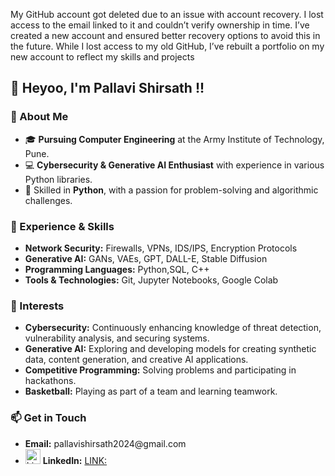 My GitHub account got deleted due to an issue with account recovery. I lost access to the email linked to it and couldn’t verify ownership in time. I’ve created a new account and ensured better recovery options to avoid this in the future. While I lost access to my old GitHub, I’ve rebuilt a portfolio on my new account to reflect my skills and projects

<h2>👋 Heyoo, I'm Pallavi Shirsath !!</h2>

<h3>🌟 About Me</h3>

<ul>
  <li>🎓 <b>Pursuing Computer Engineering</b> at the Army Institute of Technology, Pune.</li>
  <li>💻 <b>Cybersecurity & Generative AI Enthusiast</b> with experience in various Python libraries.</li>
  <li>🔧 Skilled in <b>Python</b>, with a passion for problem-solving and algorithmic challenges.</li>
</ul>

<h3>💼 Experience & Skills</h3>

<ul>
  <li><b>Network Security:</b> Firewalls, VPNs, IDS/IPS, Encryption Protocols</li>
  <li><b>Generative AI:</b> GANs, VAEs, GPT, DALL-E, Stable Diffusion</li>
  <li><b>Programming Languages:</b> Python,SQL, C++</li>
  <li><b>Tools & Technologies:</b> Git, Jupyter Notebooks, Google Colab</li>
</ul>

<h3>🌱 Interests</h3>

<ul>
  <li><b>Cybersecurity:</b> Continuously enhancing knowledge of threat detection, vulnerability analysis, and securing systems.</li>
  <li><b>Generative AI:</b> Exploring and developing models for creating synthetic data, content generation, and creative AI applications.</li>
  <li><b>Competitive Programming:</b> Solving problems and participating in hackathons.</li>
  <li><b>Basketball:</b> Playing as part of a team and learning teamwork.</li>
</ul>

<h3>📫 Get in Touch</h3>

<ul>
  <li><b>Email:</b> pallavishirsath2024@gmail.com</li>
  <li><img src="https://upload.wikimedia.org/wikipedia/commons/0/01/LinkedIn_Logo.svg" alt="LinkedIn" width="24" height="24"> <b>LinkedIn:</b> <a href="https://www.linkedin.com/in/pallavi-shirsath-500233251/">LINK:</a></li>

</ul>
